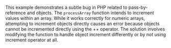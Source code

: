 This example demonstrates a subtle bug in PHP related to pass-by-reference and objects.  The `processArray` function intends to increment values within an array. While it works correctly for numeric arrays, attempting to increment objects directly causes an error because objects cannot be incremented directly using the ++ operator. The solution involves modifying the function to handle object increment differently or by not using increment operator at all.